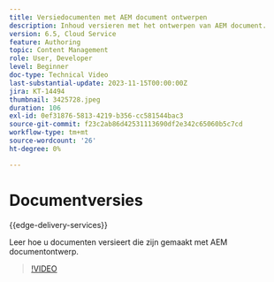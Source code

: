 ```yaml
---
title: Versiedocumenten met AEM document ontwerpen
description: Inhoud versieren met het ontwerpen van AEM document.
version: 6.5, Cloud Service
feature: Authoring
topic: Content Management
role: User, Developer
level: Beginner
doc-type: Technical Video
last-substantial-update: 2023-11-15T00:00:00Z
jira: KT-14494
thumbnail: 3425728.jpeg
duration: 106
exl-id: 0ef31876-5813-4219-b356-cc581544bac3
source-git-commit: f23c2ab86d42531113690df2e342c65060b5c7cd
workflow-type: tm+mt
source-wordcount: '26'
ht-degree: 0%

---
```


# Documentversies

{{edge-delivery-services}}

Leer hoe u documenten versieert die zijn gemaakt met AEM documentontwerp.

>[!VIDEO](https://video.tv.adobe.com/v/3425728/?learn=on)
